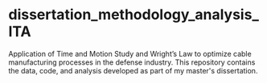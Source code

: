 # dissertation_methodology_analysis_ITA
Application of Time and Motion Study and Wright’s Law to optimize cable manufacturing processes in the defense industry. This repository contains the data, code, and analysis developed as part of my master's dissertation.
